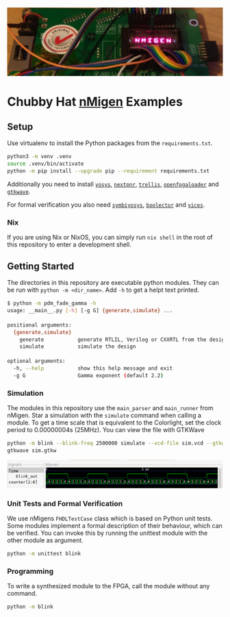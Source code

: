 ![](https://raw.githubusercontent.com/cyber-murmel/chubby-hat-nmigen-examples/assets/banner.png)

# Chubby Hat [nMigen](https://github.com/m-labs/nmigen) Examples

## Setup
Use virtualenv to install the Python packages from the `requirements.txt`.

```bash
python3 -m venv .venv
source .venv/bin/activate
python -m pip install --upgrade pip --requirement requirements.txt
```

Additionally you need to install [`yosys`](http://yosyshq.net/yosys/download.html), [`nextpnr`](https://github.com/YosysHQ/nextpnr), [`trellis`](https://github.com/YosysHQ/prjtrellis), [`openfpgaloader`](https://trabucayre.github.io/openFPGALoader/guide/install.html) and [`gtkwave`](http://gtkwave.sourceforge.net/).

For formal verification you also need [`symbiyosys`](https://symbiyosys.readthedocs.io/en/latest/install.html), [`boolector`](https://github.com/Boolector/boolector) and [`yices`](https://yices.csl.sri.com/).

### Nix
If you are using Nix or NixOS, you can simply run `nix shell` in the root of this repository to enter a development shell.

## Getting Started
The directories in this repository are executable python modules. They can be run with `python -m <dir_name>`.
Add `-h` to get a helpt text printed.
```bash
$ python -m pdm_fade_gamma -h
usage: __main__.py [-h] [-g G] {generate,simulate} ...

positional arguments:
  {generate,simulate}
    generate           generate RTLIL, Verilog or CXXRTL from the design
    simulate           simulate the design

optional arguments:
  -h, --help           show this help message and exit
  -g G                 Gamma exponent (default 2.2)
```

### Simulation
The modules in this repository use the `main_parser` and `main_runner` from nMigen.
Star a simulation with the `simulate` command when calling a module.
To get a time scale that is equivalent to the Colorlight, set the clock period to 0.00000004s (25MHz).
You can view the file with GTKWave

```bash
python -m blink --blink-freq 2500000 simulate --vcd-file sim.vcd --gtkw-file sim.gtkw -p 0.00000004 -c 100
gtkwave sim.gtkw
```

![](https://raw.githubusercontent.com/cyber-murmel/chubby-hat-nmigen-examples/assets/blink-sim.png)

### Unit Tests and Formal Verification
We use nMigens `FHDLTestCase` class which is based on Python unit tests.
Some modules implement a formal description of their behaviour, which can be verified.
You can invoke this by running the unittest module with the other module as argument.

```bash
python -m unittest blink
```

### Programming
To write a synthesized module to the FPGA, call the module without any command.

```bash
python -m blink
```
